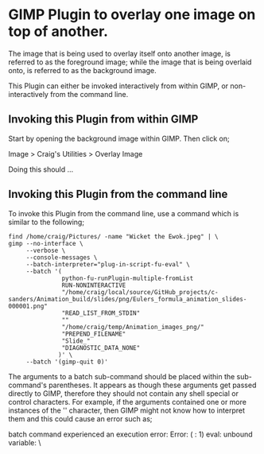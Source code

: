 GIMP Plugin to overlay one image on top of another.
===================================================

The image that is being used to overlay itself onto another image, is referred to as the foreground image; while
the image that is being overlaid onto, is referred to as the background image.

This Plugin can either be invoked interactively from within GIMP, or non-interactively from the command line.


Invoking this Plugin from within GIMP
-------------------------------------

Start by opening the background image within GIMP. Then click on;

  Image > Craig's Utilities > Overlay Image

Doing this should ...


Invoking this Plugin from the command line
------------------------------------------

To invoke this Plugin from the command line, use a command which is similar to the following;

	find /home/craig/Pictures/ -name "Wicket the Ewok.jpeg" | \
	gimp --no-interface \
	     --verbose \
	     --console-messages \
	     --batch-interpreter="plug-in-script-fu-eval" \
	     --batch '(
	               python-fu-runPlugin-multiple-fromList
	               RUN-NONINTERACTIVE
	               "/home/craig/local/source/GitHub_projects/c-sanders/Animation_build/slides/png/Eulers_formula_animation_slides-000001.png"
	               "READ_LIST_FROM_STDIN"
	               ""
	               "/home/craig/temp/Animation_images_png/"
	               "PREPEND_FILENAME"
	               "Slide_"
	               "DIAGNOSTIC_DATA_NONE"
	              )' \
	     --batch '(gimp-quit 0)'

The arguments to a batch sub-command should be placed within the sub-command's parentheses. It appears as though these arguments get passed directly to
GIMP, therefore they should not contain any shell special or control characters. For example, if the arguments contained one or more instances of the '\'
character, then GIMP might not know how to interpret them and this could cause an error such as;

  batch command experienced an execution error:
  Error: ( : 1) eval: unbound variable: \
